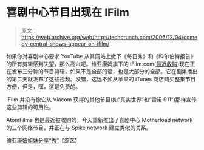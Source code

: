 # 喜剧中心节目出现在 IFilm 

> 原文：<https://web.archive.org/web/http://techcrunch.com/2006/12/04/comedy-central-shows-appear-on-ifilm/>

如果你对喜剧中心要求 YouTube 从其网站上撤下《每日秀》和《科尔伯特报告》的所有剪辑感到失望，那么高兴吧。维亚康姆旗下的 iFilm.com([最近收购](https://web.archive.org/web/20140802004448/http://www.prnewswire.com/cgi-bin/stories.pl?ACCT=104&STORY=/www/story/10-13-2005/0004167992))现在正在发布三分钟的节目剪辑，如果不是全部的话，也是大部分的全部。它在剧集播出的第二天就发布了这些视频。没错，这远不如从苹果的 iTunes 商店购买整集节目方便，但是，嘿，这是免费的。

IFilm 并没有像它从 Viacom 获得的其他节目(如“真实世界”和“雷诺 911”)那样宣传这些剪辑的可用性。

AtomFilms 也是最近被收购的，今天重新推出了喜剧中心 Motherload network 的三个网络节目，并正在与 Spike network 建立类似的关系。

[维亚康姆姐妹分享“秀”](https://web.archive.org/web/20140802004448/http://www.variety.com/article/VR1117954999.html?categoryid=1238&cs=1)【综艺】